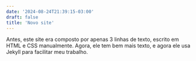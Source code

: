 ```yaml
---
date: '2024-08-24T21:39:15-03:00'
draft: false
title: 'Novo site'
---
```


Antes, este site era composto por apenas 3 linhas de texto, escrito em HTML e CSS manualmente. Agora, ele tem bem mais texto, e agora ele usa Jekyll para facilitar meu trabalho.
